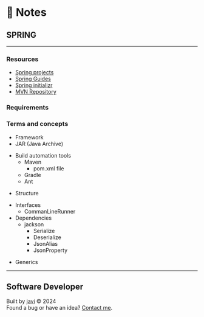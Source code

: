 # :memo: Notes
## SPRING
---
### Resources
- [Spring projects](https://spring.io/projects)
- [Spring Guides](https://spring.io/guides)
- [Spring initializr](https://start.spring.io/)
- [MVN Repository](https://mvnrepository.com/)
### Requirements

### Terms and concepts
- Framework
- JAR (Java Archive)
* Build automation tools
  * Maven
    - pom.xml file
  - Gradle
  - Ant
- Structure
* Interfaces
  - CommanLineRunner
* Dependencies
  * jackson
    - Serialize
    - Deserialize
    - JsonAlias
    - JsonProperty
- Generics
---
## Software Developer
Built by [javi](https://github.com/javierandres-dev/) :copyright: 2024  
Found a bug or have an idea? [Contact me](https://www.linkedin.com/in/javierandres-dev/).
